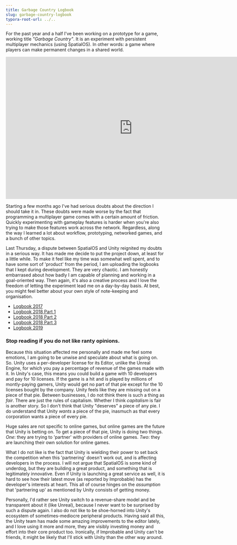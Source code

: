 ```yaml
---
title: Garbage Country Logbook
slug: garbage-country-logbook
typora-root-url: ../..
---
```


For the past year and a half I've been working on a prototype for a game, working title _"Garbage Country"_. It is an experiment with persistent multiplayer mechanics (using SpatialOS). In other words: a game where players can make permanent changes in a shared world. 

<iframe width="800" height="450" src="https://www.youtube.com/embed/QgNR7NSiWKg" frameborder="0" allow="accelerometer; autoplay; encrypted-media; gyroscope; picture-in-picture" allowfullscreen></iframe>

Starting a few months ago I've had serious doubts about the direction I should take it in. These doubts were made worse by the fact that programming a multiplayer game comes with a certain amount of friction. Quickly experimenting with gameplay features is harder when you're also trying to make those features work across the network. Regardless, along the way I learned a lot about workflow, prototyping, networked games, and a bunch of other topics.

Last Thursday, a dispute between SpatialOS and Unity reignited my doubts in a serious way. It has made me decide to put the project down, at least for a little while. To make it feel like my time was somewhat well spent, and to have some sort of 'product' from the period, I am uploading the logbooks that I kept during development. They are very chaotic. I am honestly embarrased about how badly I am capable of planning and working in a goal-oriented way. Then again, it's also a creative process and I love the freedom of letting the experiment lead me on a day-by-day basis. At best, you might feel better about your own style of note-keeping and organisation.

- [Logbook 2017](/2019/01/garbage-country-logbook-2017)
- [Logbook 2018 Part 1](/2019/01/garbage-country-logbook-2018-pt-1)
- [Logbook 2018 Part 2](/2019/01/garbage-country-logbook-2018-pt-2)
- [Logbook 2018 Part 3](/2019/01/garbage-country-logbook-2018-pt-3)
- [Logbook 2019](/2019/01/garbage-country-logbook-2019)

### Stop reading if you do not like ranty opinions.

Because this situation affected me personally and made me feel some emotions, I am going to be unwise and speculate about what is going on. So. Unity uses a per-developer license for its Editor, unlike the Unreal Engine, for which you pay a percentage of revenue of the games made with it. In Unity's case, this means you could build a game with 10 developers and pay for 10 licenses. If the game is a hit and is played by millions of montly-paying gamers, Unity would get no part of that pie except for the 10 licenses bought by the company. Unity feels like they are missing out on a piece of that pie. Between businesses, I do not think there is such a thing as _fair_. There are just the rules of capitalism. Whether I think *capitalism* is fair is another story. So I don't think that Unity "deserves" a piece of any pie. I do understand that Unity _wants_ a piece of the pie, inasmuch as that every corporation wants a piece of every pie.

Huge sales are not specific to online games, but online games are the future that Unity is betting on. To get a piece of that pie, Unity is doing two things. *One*: they are trying to 'partner' with providers of online games. *Two*: they are launching their own solution for online games.

What I do not like is the fact that Unity is wielding their power to set back the competition when this 'partnering' doesn't work out, and is affecting developers in the process. I will not argue that SpatialOS is some kind of underdog, but they are building a great product, and something that is legitimately innovative. Even if Unity is launching a great service as well, it is hard to see how their latest move (as reported by Improbable) has the developer's interests at heart. This all of course hinges on the *assumption* that 'partnering up' as mentioned by Unity consists of getting money.

Personally, I'd rather see Unity switch to a revenue-share model and be transparent about it (like Unreal), because I never want to be surprised by such a dispute again. I also do not like to be shoe-horned into Unity's ecosystem of sometimes-mediocre peripheral products. Having said all this, the Unity team has made some amazing improvements to the editor lately, and I love using it more and more, they are visibly investing money and effort into their core product too. Ironically, if Improbable and Unity can't be friends, it might be likely that I'll stick with Unity than the other way around.